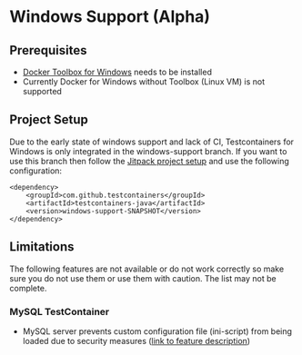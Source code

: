 # Windows Support (Alpha)

## Prerequisites
* [Docker Toolbox for Windows](https://docs.docker.com/engine/installation/windows/) needs to be installed
* Currently Docker for Windows without Toolbox (Linux VM) is not supported

## Project Setup
Due to the early state of windows support and lack of CI, Testcontainers for Windows is only integrated in the 
windows-support branch. If you want to use this branch then follow the 
[Jitpack project setup](../index.md#jitpack-unreleased-versions) and use the following configuration:

	<dependency>
	    <groupId>com.github.testcontainers</groupId>
	    <artifactId>testcontainers-java</artifactId>
	    <version>windows-support-SNAPSHOT</version>
	</dependency>
	
## Limitations
The following features are not available or do not work correctly so make sure you do not use them or use them with 
caution. The list may not be complete.

### MySQL TestContainer
* MySQL server prevents custom configuration file (ini-script) from being loaded due to security measures ([link to feature description](database_containers.md#using-an-init-script))
